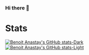 ### Hi there 👋

<!--
**BenoitAnastay/BenoitAnastay** is a ✨ _special_ ✨ repository because its `README.md` (this file) appears on your GitHub profile.

Here are some ideas to get you started:

- 🔭 I’m currently working on ...
- 🌱 I’m currently learning ...
- 👯 I’m looking to collaborate on ...
- 🤔 I’m looking for help with ...
- 💬 Ask me about ...
- 📫 How to reach me: ...
- 😄 Pronouns: ...
- ⚡ Fun fact: ...
-->

# Stats

[![Benoit Anastay's GitHub stats-Dark](https://github-readme-stats.vercel.app/api?username=BenoitAnastay&show_icons=true&theme=dark#gh-dark-mode-only)](https://github.com/BenoitAnastay/#gh-dark-mode-only)
[![Benoit Anastay's GitHub stats-Light](https://github-readme-stats.vercel.app/api?username=BenoitAnastay&show_icons=true&theme=default#gh-light-mode-only)](https://github.com/BenoitAnastay/#gh-light-mode-only)
